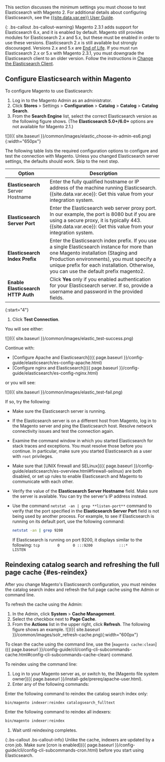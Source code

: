 This section discusses the minimum settings you must choose to test Elasticsearch with Magento 2.
For additional details about configuring Elasticsearch, see the [{{site.data.var.ee}} User Guide](http://docs.magento.com/m2/ee/user_guide/catalog/search-elasticsearch.html).

{: .bs-callout .bs-callout-warning}
Magento 2.3.1 adds support for Elasticsearch 6.x, and it is enabled by default.
Magento still provides modules for Elasticsearch 2.x and 5.x, but these must be enabled in order to use these versions.
Elasticsearch 2.x is still available but strongly discouraged. Versions 2.x and 5.x are [End of Life](https://www.elastic.co/support/eol).
If you must run Elasticsearch 2.x or 5.x with Magento 2.3.1, you must downgrade the Elasticsearch client to an older version.
Follow the instructions in [Change the Elasticsearch Client]({{page.baseurl}}/config-guide/elasticsearch/es-downgrade.html).

## Configure Elasticsearch within Magento

To configure Magento to use Elasticsearch:

1. Log in to the Magento Admin as an administrator.
1. Click **Stores** > Settings > **Configuration** > **Catalog** > **Catalog** > **Catalog Search**.
1. From the **Search Engine** list, select the correct Elasticsearch version as the following figure shows.
   (The **Elasticsearch 5.0+/6.0+** options are not available for Magento 2.1.)

![]({{ site.baseurl }}/common/images/elastic_choose-in-admin-es6.png){:width="650px"}

The following table lists the required configuration options to configure and test the connection with Magento.
Unless you changed Elasticsearch server settings, the defaults should work. Skip to the next step.

|Option|Description|
|--- |--- |
|**Elasticsearch** Server Hostname|Enter the fully qualified hostname or IP address of the machine running Elasticsearch. {{site.data.var.ece}}: Get this value from your integration system.|
|**Elasticsearch Server Port**|Enter the Elasticsearch web server proxy port. In our example, the port is 8080 but if you are using a secure proxy, it is typically 443. {{site.data.var.ece}}: Get this value from your integration system.|
|**Elasticsearch Index Prefix**|Enter the Elasticsearch index prefix. If you use a single Elasticsearch instance for more than one Magento installation (Staging and Production environments), you must specify a unique prefix for each installation. Otherwise, you can use the default prefix magento2.|
|**Enable Elasticsearch HTTP Auth**|Click **Yes** only if you enabled authentication for your Elasticsearch server. If so, provide a username and password in the provided fields.|


{:start="4"}
1. Click **Test Connection**.

You will see either:

![]({{ site.baseurl }}/common/images/elastic_test-success.png)

Continue with:

* [Configure Apache and Elasticsearch]({{ page.baseurl }}/config-guide/elasticsearch/es-config-apache.html)
* [Configure nginx and Elasticsearch]({{ page.baseurl }}/config-guide/elasticsearch/es-config-nginx.html)

or you will see:

![]({{ site.baseurl }}/common/images/elastic_test-fail.png)

If so, try the following:

* Make sure the Elasticsearch server is running.
* If the Elasticsearch server is on a different host from Magento, log in to the Magento server and ping the Elasticsearch host. Resolve network connectivity issues and test the connection again.
* Examine the command window in which you started Elasticsearch for stack traces and exceptions. You must resolve those before you continue.
In particular, make sure you started Elasticsearch as a user with `root` privileges.
* Make sure that [UNIX firewall and SELinux]({{ page.baseurl }}/config-guide/elasticsearch/es-overview.html#firewall-selinux) are both disabled, or set up rules to enable Elasticsearch and Magento to communicate with each other.
* Verify the value of the **Elasticsearch Server Hostname** field. Make sure the server is available. You can try the server's IP address instead.
* Use the command `netstat -an | grep **listen-port**` command to verify that the port specified in the **Elasticsearch Server Port** field is not being used by another process.
  For example, to see if Elasticsearch is running on its default port, use the following command:

  ```bash
  netstat -an | grep 9200
  ```

  If Elasticsearch is running on port 9200, it displays similar to the following:
  `tcp        0      0 :::9200            :::*          LISTEN`

## Reindexing catalog search and refreshing the full page cache {#es-reindex}

After you change Magento's Elasticsearch configuration, you must reindex the catalog search index and refresh the full page cache using the Admin or command line.

To refresh the cache using the Admin:

1. In the Admin, click **System** > **Cache Management**.
1. Select the checkbox next to **Page Cache**.
1. From the **Actions** list in the upper right, click **Refresh**.
   The following figure shows an example.
   ![]({{ site.baseurl }}/common/images/solr_refresh-cache.png){:width="600px"}

To clean the cache using the command line, use the [`magento cache:clean`]({{ page.baseurl }}/config-guide/cli/config-cli-subcommands-cache.html#config-cli-subcommands-cache-clean) command.

To reindex using the command line:

1. Log in to your Magento server as, or switch to, the [Magento file system owner]({{ page.baseurl }}/install-gde/prereq/apache-user.html).
1. Enter any of the following commands:

Enter the following command to reindex the catalog search index only:

```bash
bin/magento indexer:reindex catalogsearch_fulltext
```

Enter the following command to reindex all indexers:

```bash
bin/magento indexer:reindex
```

1. Wait until reindexing completes.

{:.bs-callout .bs-callout-info}
Unlike the cache, indexers are updated by a cron job. Make sure [cron is enabled]({{ page.baseurl }}/config-guide/cli/config-cli-subcommands-cron.html) before you start using Elasticsearch.
